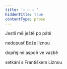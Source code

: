 ```yaml
---
title: '– – – '
hiddenTitle: true
contentType: prose
---
```


Jestli mě ještě po páté

nedopusť Bože líznou

dopřej mi aspoň ve vazbě

setkání s Františkem Líznou
